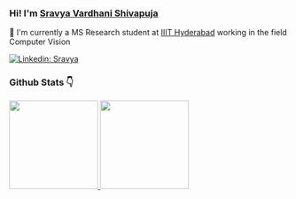 
<p align="center">
  
### Hi! I'm [Sravya Vardhani Shivapuja](https://github.com/svshivapuja)

:bust_in_silhouette: I'm currently a MS Research student at [IIIT Hyderabad](https://www.iiit.ac.in) working in the field Computer Vision

[![Linkedin: Sravya](https://img.shields.io/badge/LinkedIn-Sravya%20vardhani-blue?style=flat-square&logo=Linkedin&logoColor=white&link=https://www.linkedin.com/in/svshivapuja/)](https://www.linkedin.com/in/svshivapuja/)

### Github Stats :point_down:

<a href="https://github.com/svshivapuja">
  <img height="160em" src="https://github-readme-stats-eight-theta.vercel.app/api?username=svshivapuja&show_icons=true&theme=vue&include_all_commits=true&count_private=true"/>
  <img height="160em" src="https://github-readme-stats-eight-theta.vercel.app/api/top-langs/?username=svshivapuja&layout=compact&langs_count=8&theme=vue&count_private=true"/>
</a>

</p>

